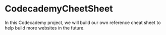# CodecademyCheetSheet

In this Codecademy project, we will build our own reference cheat sheet to help build more websites in the future.